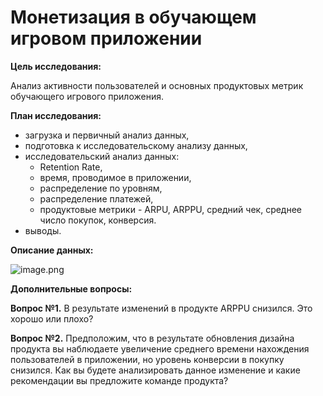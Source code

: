 <h1>Монетизация в обучающем игровом приложении</h1>

**Цель исследования:**

Анализ активности пользователей и основных продуктовых метрик обучающего игрового приложения.

**План исследования:**
- загрузка и первичный анализ данных,
- подготовка к исследовательскому анализу данных,
- исследовательский анализ данных:
    - Retention Rate,
    - время, проводимое в приложении,
    - распределение по уровням,
    - распределение платежей,
    - продуктовые метрики - ARPU, ARPPU, средний чек, среднее число покупок, конверсия.
- выводы.

**Описание данных:**

![image.png](attachment:image.png)

**Дополнительные вопросы:** 

**Вопрос №1.** В результате изменений в продукте ARPPU снизился. Это хорошо или плохо?

**Вопрос №2.** Предположим, что в результате обновления дизайна продукта вы наблюдаете увеличение среднего времени нахождения пользователей в приложении, но уровень конверсии в покупку снизился. Как вы будете анализировать данное изменение и какие рекомендации вы предложите команде продукта?
